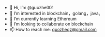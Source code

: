 - 👋 Hi, I’m @guozhe001
- 👀 I’m interested in blockchain，golang，java。
- 🌱 I’m currently learning Ethereum
- 💞️ I’m looking to collaborate on blockchain
- 📫 How to reach me: guozhegz@gmail.com

<!---
guozhe001/guozhe001 is a ✨ special ✨ repository because its `README.md` (this file) appears on your GitHub profile.
You can click the Preview link to take a look at your changes.
--->
